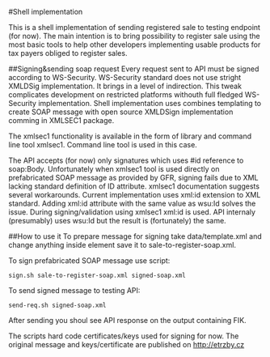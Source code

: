 #Shell implementation

This is a shell implementation of sending registered sale to testing endpoint (for now). The main intention 
is to bring possibility to register sale using the most basic tools to help other developers implementing 
usable products for tax payers obliged to register sales.


##Signing&sending soap request
Every request sent to API must be signed according to WS-Security. WS-Security standard does not use stright 
XMLDSig implementation. It brings in a level of indirection. This tweak complicates development on restricted 
platforms withouth full fledged WS-Security implementation. Shell implementation uses combines templating to 
create SOAP message with open source XMLDSign implementation comming in XMLSEC1 package.

The xmlsec1 functionality is available in the form of library and command line tool xmlsec1. Command line tool 
is used in this case. 

The API accepts (for now) only signatures which uses #id reference to soap:Body. Unfortunately when xmlsec1 tool is 
used directly on prefabricated SOAP message as provided by GFR, signing fails due to XML lacking standard definition 
of ID attribute. xmlsec1 documentation suggests several workarounds. Current implementation uses xml:id extension 
to XML standard. Adding xml:id attribute with the same value as wsu:Id solves the issue. 
During signing/validation using xmlsec1 xml:id is used. API internaly (presumably) uses wsu:Id but the result is (fortunately)
the same.   

##How to use it
To prepare message for signing take data/template.xml and change anything inside element <Trzby> 
save it to sale-to-register-soap.xml.

To sign prefabricated SOAP message use script:

`sign.sh sale-to-register-soap.xml signed-soap.xml`

To send signed message to testing API:

`send-req.sh signed-soap.xml`

After sending you shoul see API response on the output containing FIK.

The scripts hard code certificates/keys used for signing for now. The original message and keys/certificate 
are published on http://etrzby.cz
